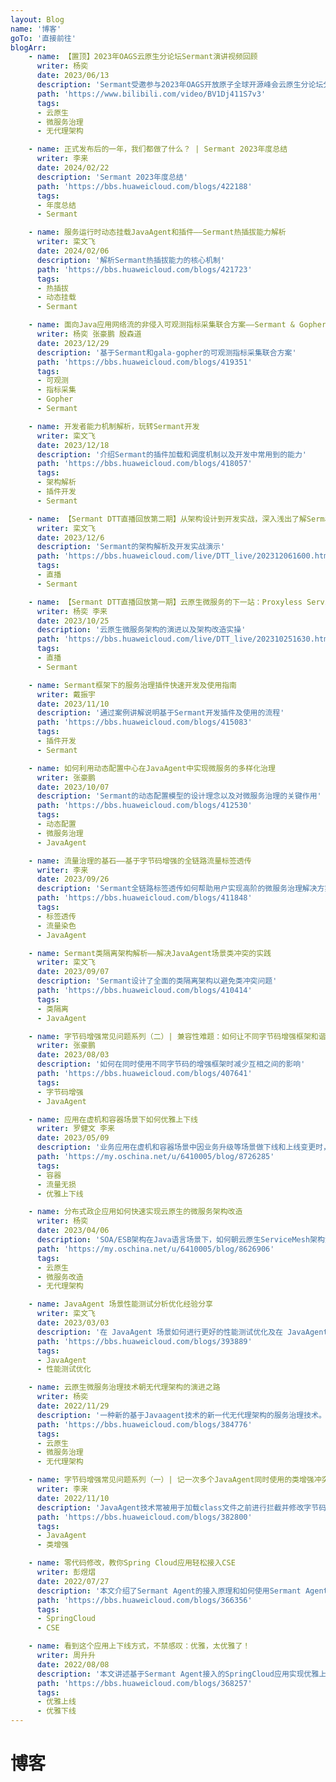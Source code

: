 ```yaml
---
layout: Blog
name: '博客'
goTo: '直接前往'
blogArr:
    - name: 【置顶】2023年OAGS云原生分论坛Sermant演讲视频回顾
      writer: 杨奕
      date: 2023/06/13
      description: 'Sermant受邀参与2023年OAGS开放原子全球开源峰会云原生分论坛分享云原生微服务治理技术的探索'
      path: 'https://www.bilibili.com/video/BV1Dj411S7v3'
      tags:
      - 云原生
      - 微服务治理
      - 无代理架构

    - name: 正式发布后的一年，我们都做了什么？ | Sermant 2023年度总结
      writer: 李来
      date: 2024/02/22
      description: 'Sermant 2023年度总结'
      path: 'https://bbs.huaweicloud.com/blogs/422188'
      tags:
      - 年度总结
      - Sermant

    - name: 服务运行时动态挂载JavaAgent和插件——Sermant热插拔能力解析
      writer: 栾文飞
      date: 2024/02/06
      description: '解析Sermant热插拔能力的核心机制'
      path: 'https://bbs.huaweicloud.com/blogs/421723'
      tags:
      - 热插拔
      - 动态挂载
      - Sermant

    - name: 面向Java应用网络流的非侵入可观测指标采集联合方案——Sermant & Gopher
      writer: 杨奕 张豪鹏 殷森道
      date: 2023/12/29
      description: '基于Sermant和gala-gopher的可观测指标采集联合方案'
      path: 'https://bbs.huaweicloud.com/blogs/419351'
      tags:
      - 可观测
      - 指标采集
      - Gopher
      - Sermant

    - name: 开发者能力机制解析，玩转Sermant开发
      writer: 栾文飞
      date: 2023/12/18
      description: '介绍Sermant的插件加载和调度机制以及开发中常用到的能力'
      path: 'https://bbs.huaweicloud.com/blogs/418057'
      tags:
      - 架构解析
      - 插件开发
      - Sermant

    - name: 【Sermant DTT直播回放第二期】从架构设计到开发实战，深入浅出了解Sermant
      writer: 栾文飞
      date: 2023/12/6
      description: 'Sermant的架构解析及开发实战演示'
      path: 'https://bbs.huaweicloud.com/live/DTT_live/202312061600.html'
      tags:
      - 直播
      - Sermant

    - name: 【Sermant DTT直播回放第一期】云原生微服务的下一站：Proxyless Service Mesh
      writer: 杨奕 李来
      date: 2023/10/25
      description: '云原生微服务架构的演进以及架构改造实操'
      path: 'https://bbs.huaweicloud.com/live/DTT_live/202310251630.html'
      tags:
      - 直播
      - Sermant

    - name: Sermant框架下的服务治理插件快速开发及使用指南
      writer: 戴振宇
      date: 2023/11/10
      description: '通过案例讲解说明基于Sermant开发插件及使用的流程'
      path: 'https://bbs.huaweicloud.com/blogs/415083'
      tags:
      - 插件开发
      - Sermant

    - name: 如何利用动态配置中心在JavaAgent中实现微服务的多样化治理
      writer: 张豪鹏
      date: 2023/10/07
      description: 'Sermant的动态配置模型的设计理念以及对微服务治理的关键作用'
      path: 'https://bbs.huaweicloud.com/blogs/412530'
      tags:
      - 动态配置
      - 微服务治理
      - JavaAgent

    - name: 流量治理的基石——基于字节码增强的全链路流量标签透传
      writer: 李来
      date: 2023/09/26
      description: 'Sermant全链路标签透传如何帮助用户实现高阶的微服务治理解决方案'
      path: 'https://bbs.huaweicloud.com/blogs/411848'
      tags:
      - 标签透传
      - 流量染色
      - JavaAgent

    - name: Sermant类隔离架构解析——解决JavaAgent场景类冲突的实践
      writer: 栾文飞
      date: 2023/09/07
      description: 'Sermant设计了全面的类隔离架构以避免类冲突问题'
      path: 'https://bbs.huaweicloud.com/blogs/410414'
      tags:
      - 类隔离
      - JavaAgent

    - name: 字节码增强常见问题系列（二）| 兼容性难题：如何让不同字节码增强框架和谐共存？
      writer: 张豪鹏
      date: 2023/08/03
      description: '如何在同时使用不同字节码的增强框架时减少互相之间的影响'
      path: 'https://bbs.huaweicloud.com/blogs/407641'
      tags:
      - 字节码增强
      - JavaAgent

    - name: 应用在虚机和容器场景下如何优雅上下线
      writer: 罗健文 李来
      date: 2023/05/09
      description: '业务应用在虚机和容器场景中因业务升级等场景做下线和上线变更时，如何做到流量无损。'
      path: 'https://my.oschina.net/u/6410005/blog/8726285'
      tags:
      - 容器
      - 流量无损
      - 优雅上下线

    - name: 分布式政企应用如何快速实现云原生的微服务架构改造
      writer: 杨奕
      date: 2023/04/06
      description: 'SOA/ESB架构在Java语言场景下，如何朝云原生ServiceMesh架构演进。'
      path: 'https://my.oschina.net/u/6410005/blog/8626906'
      tags:
      - 云原生
      - 微服务改造
      - 无代理架构

    - name: JavaAgent 场景性能测试分析优化经验分享
      writer: 栾文飞
      date: 2023/03/03
      description: '在 JavaAgent 场景如何进行更好的性能测试优化及在 JavaAgent 下需要着重注意的性能陷阱。'
      path: 'https://bbs.huaweicloud.com/blogs/393889'
      tags:
      - JavaAgent
      - 性能测试优化

    - name: 云原生微服务治理技术朝无代理架构的演进之路
      writer: 杨奕
      date: 2022/11/29
      description: '一种新的基于Javaagent技术的新一代无代理架构的服务治理技术。'
      path: 'https://bbs.huaweicloud.com/blogs/384776'
      tags:
      - 云原生
      - 微服务治理
      - 无代理架构

    - name: 字节码增强常见问题系列（一）| 记一次多个JavaAgent同时使用的类增强冲突问题及分析
      writer: 李来
      date: 2022/11/10 
      description: 'JavaAgent技术常被用于加载class文件之前进行拦截并修改字节码，以实现对Java应用的非侵入式增强。'
      path: 'https://bbs.huaweicloud.com/blogs/382800'
      tags:
      - JavaAgent
      - 类增强

    - name: 零代码修改，教你Spring Cloud应用轻松接入CSE
      writer: 彭煜熠
      date: 2022/07/27
      description: '本文介绍了Sermant Agent的接入原理和如何使用Sermant Agent无修改接入CSE。'
      path: 'https://bbs.huaweicloud.com/blogs/366356'
      tags:
      - SpringCloud
      - CSE

    - name: 看到这个应用上下线方式，不禁感叹：优雅，太优雅了！
      writer: 周升升
      date: 2022/08/08
      description: '本文讲述基于Sermant Agent接入的SpringCloud应用实现优雅上下线功能。'
      path: 'https://bbs.huaweicloud.com/blogs/368257'
      tags:
      - 优雅上线
      - 优雅下线
---
```


# 博客
